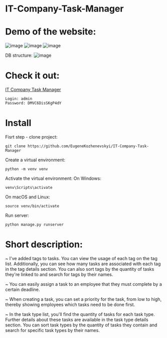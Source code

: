 # IT-Company-Task-Manager

# Demo of the website:
![image](https://github.com/EugeneKozhenevskyi/IT-Company-Task-Manager/assets/159489666/ef30562b-58bc-4e78-8fa8-a02937d17b41)
![image](https://github.com/EugeneKozhenevskyi/IT-Company-Task-Manager/assets/159489666/57e18816-1601-4b80-9834-885fdf1ece52)
![image](https://github.com/EugeneKozhenevskyi/IT-Company-Task-Manager/assets/159489666/70655293-5551-49e0-ac5a-4b7114b7e3a7)

DB structure:
![image](https://github.com/EugeneKozhenevskyi/IT-Company-Task-Manager/assets/159489666/473bb680-c0a8-4661-8295-ddd3a24000e8)

# Check it out:
[IT Company Task Manager](https://it-company-task-manager-uzrc.onrender.com)
```
Login: admin
Password: DMVC6DisSKgP4dY
```



# Install
Fisrt step - clone project:
```
git clone https://github.com/EugeneKozhenevskyi/IT-Company-Task-Manager
```
Create a virtual environment:
```
python -m venv venv
```
Activate the virtual environment: On Windows:
```
venv\Scripts\activate
```
On macOS and Linux:
```
source venv/bin/activate
```
Run server:
```
python manage.py runserver

```

# Short description:
~ I've added tags to tasks. You can view the usage of each tag on the tag list. Additionally, you can see how many tasks are associated with each tag in the tag details section. You can also sort tags by the quantity of tasks they're linked to and search for tags by their names.

~ You can easily assign a task to an employee that they must complete by a certain deadline.

~ When creating a task, you can set a priority for the task, from low to high, thereby showing employees which tasks need to be done first.

~ In the task type list, you'll find the quantity of tasks for each task type. Further details about these tasks are available in the task type details section. You can sort task types by the quantity of tasks they contain and search for specific task types by their names.

